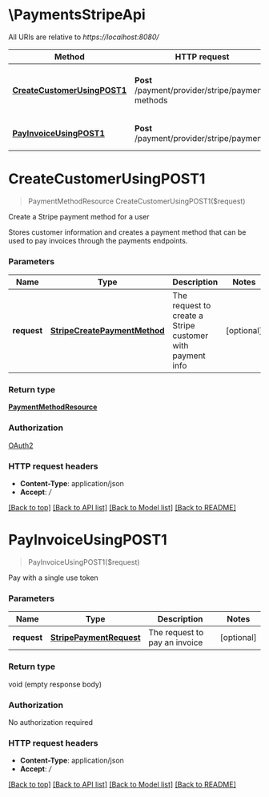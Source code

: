 # \PaymentsStripeApi

All URIs are relative to *https://localhost:8080/*

Method | HTTP request | Description
------------- | ------------- | -------------
[**CreateCustomerUsingPOST1**](PaymentsStripeApi.md#CreateCustomerUsingPOST1) | **Post** /payment/provider/stripe/payment-methods | Create a Stripe payment method for a user
[**PayInvoiceUsingPOST1**](PaymentsStripeApi.md#PayInvoiceUsingPOST1) | **Post** /payment/provider/stripe/payments | Pay with a single use token


# **CreateCustomerUsingPOST1**
> PaymentMethodResource CreateCustomerUsingPOST1($request)

Create a Stripe payment method for a user

Stores customer information and creates a payment method that can be used to pay invoices through the payments endpoints.


### Parameters

Name | Type | Description  | Notes
------------- | ------------- | ------------- | -------------
 **request** | [**StripeCreatePaymentMethod**](StripeCreatePaymentMethod.md)| The request to create a Stripe customer with payment info | [optional] 

### Return type

[**PaymentMethodResource**](PaymentMethodResource.md)

### Authorization

[OAuth2](../README.md#OAuth2)

### HTTP request headers

 - **Content-Type**: application/json
 - **Accept**: */*

[[Back to top]](#) [[Back to API list]](../README.md#documentation-for-api-endpoints) [[Back to Model list]](../README.md#documentation-for-models) [[Back to README]](../README.md)

# **PayInvoiceUsingPOST1**
> PayInvoiceUsingPOST1($request)

Pay with a single use token


### Parameters

Name | Type | Description  | Notes
------------- | ------------- | ------------- | -------------
 **request** | [**StripePaymentRequest**](StripePaymentRequest.md)| The request to pay an invoice | [optional] 

### Return type

void (empty response body)

### Authorization

No authorization required

### HTTP request headers

 - **Content-Type**: application/json
 - **Accept**: */*

[[Back to top]](#) [[Back to API list]](../README.md#documentation-for-api-endpoints) [[Back to Model list]](../README.md#documentation-for-models) [[Back to README]](../README.md)

